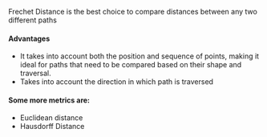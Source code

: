 <p>Frechet Distance is the best choice to compare distances between any two different paths</p>
<h4>Advantages</h4>
<uL>
  <li>It takes into account both the position and sequence of points, making it ideal for paths that need to be compared based on their shape and traversal.</li>
  <li>Takes into account the direction in which path is traversed</li>
</uL>
<h4>Some more metrics are:</h4>
<ul>
  <li>Euclidean distance</li>
  <li>Hausdorff Distance</li>
  
</ul>
